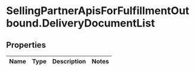 # SellingPartnerApisForFulfillmentOutbound.DeliveryDocumentList

## Properties
Name | Type | Description | Notes
------------ | ------------- | ------------- | -------------


